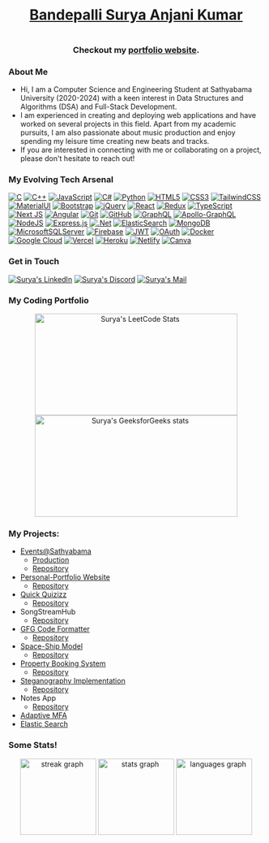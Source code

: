 <h1 align="center"><a href="https://bandepalli-surya.netlify.app/" target="_blank">Bandepalli Surya Anjani Kumar</a></h1>

<p align=center><img src="https://komarev.com/ghpvc/?username=Surya-Kumar-03&style=flat-square&color=blue" alt=""/></p>
<h3 align=center>Checkout my <a href="https://bandepalli-surya.netlify.app/" target="_blank">portfolio website</a>.</h3>

### About Me
- Hi, I am a Computer Science and Engineering Student at Sathyabama University (2020-2024) with a keen interest in Data Structures and Algorithms (DSA) and Full-Stack Development. 
- I am experienced in creating and deploying web applications and have worked on several projects in this field. Apart from my academic pursuits, I am also passionate about music production and enjoy spending my leisure time creating new beats and tracks. 
- If you are interested in connecting with me or collaborating on a project, please don't hesitate to reach out!


### My Evolving Tech Arsenal
[![C](https://img.shields.io/badge/c-%2300599C.svg?style=for-the-badge&logo=c&logoColor=white)](https://en.wikipedia.org/wiki/C_(programming_language))
[![C++](https://img.shields.io/badge/c++-%2300599C.svg?style=for-the-badge&logo=c%2B%2B&logoColor=white)](https://en.wikipedia.org/wiki/C%2B%2B)
[![JavaScript](https://img.shields.io/badge/javascript-%23323330.svg?style=for-the-badge&logo=javascript&logoColor=%23F7DF1E)](https://developer.mozilla.org/en-US/docs/Web/JavaScript)
[![C#](https://img.shields.io/badge/c%23-%23239120.svg?style=for-the-badge&logo=c-sharp&logoColor=white)](https://docs.microsoft.com/en-us/dotnet/csharp/)
[![Python](https://img.shields.io/badge/python-3670A0?style=for-the-badge&logo=python&logoColor=ffdd54)](https://www.python.org/)
[![HTML5](https://img.shields.io/badge/html5-%23E34F26.svg?style=for-the-badge&logo=html5&logoColor=white)](https://developer.mozilla.org/en-US/docs/Web/Guide/HTML/HTML5)
[![CSS3](https://img.shields.io/badge/css3-%231572B6.svg?style=for-the-badge&logo=css3&logoColor=white)](https://developer.mozilla.org/en-US/docs/Web/CSS)
[![TailwindCSS](https://img.shields.io/badge/tailwindcss-%2338B2AC.svg?style=for-the-badge&logo=tailwind-css&logoColor=white)](https://tailwindcss.com/)
[![MaterialUI](https://img.shields.io/badge/Material--UI-0081CB?style=for-the-badge&logo=material-ui&logoColor=white)](https://material-ui.com/)
[![Bootstrap](https://img.shields.io/badge/bootstrap-%238511FA.svg?style=for-the-badge&logo=bootstrap&logoColor=white)](https://getbootstrap.com/)
[![jQuery](https://img.shields.io/badge/jQuery-0769AD?style=for-the-badge&logo=jquery&logoColor=white)](https://jquery.com/)
[![React](https://img.shields.io/badge/react-%2320232a.svg?style=for-the-badge&logo=react&logoColor=%2361DAFB)](https://reactjs.org/)
[![Redux](https://img.shields.io/badge/redux-%23593d88.svg?style=for-the-badge&logo=redux&logoColor=white)](https://redux.js.org/)
[![TypeScript](https://img.shields.io/badge/typescript-%23007ACC.svg?style=for-the-badge&logo=typescript&logoColor=white)](https://www.typescriptlang.org/)
[![Next JS](https://img.shields.io/badge/Next-black?style=for-the-badge&logo=next.js&logoColor=white)](https://nextjs.org/)
[![Angular](https://img.shields.io/badge/angular-%23DD0031.svg?style=for-the-badge&logo=angular&logoColor=white)](https://angular.io/)
[![Git](https://img.shields.io/badge/GIT-E44C30?style=for-the-badge&logo=git&logoColor=white)](https://git-scm.com/)
[![GitHub](https://img.shields.io/badge/GitHub-100000?style=for-the-badge&logo=github&logoColor=white)](https://github.com/)
[![GraphQL](https://img.shields.io/badge/-GraphQL-E10098?style=for-the-badge&logo=graphql&logoColor=white)](https://graphql.org/)
[![Apollo-GraphQL](https://img.shields.io/badge/-ApolloGraphQL-311C87?style=for-the-badge&logo=apollo-graphql)](https://www.apollographql.com/)
[![NodeJS](https://img.shields.io/badge/node.js-6DA55F?style=for-the-badge&logo=node.js&logoColor=white)](https://nodejs.org/)
[![Express.js](https://img.shields.io/badge/express.js-%23404d59.svg?style=for-the-badge&logo=express&logoColor=%2361DAFB)](https://expressjs.com/)
[![.Net](https://img.shields.io/badge/.NET-5C2D91?style=for-the-badge&logo=.net&logoColor=white)](https://dotnet.microsoft.com/)
[![ElasticSearch](https://img.shields.io/badge/-ElasticSearch-005571?style=for-the-badge&logo=elasticsearch)](https://www.elastic.co/elasticsearch/)
[![MongoDB](https://img.shields.io/badge/MongoDB-%234ea94b.svg?style=for-the-badge&logo=mongodb&logoColor=white)](https://www.mongodb.com/)
[![MicrosoftSQLServer](https://img.shields.io/badge/Microsoft%20SQL%20Server-CC2927?style=for-the-badge&logo=microsoft%20sql%20server&logoColor=white)](https://www.microsoft.com/en-us/sql-server/)
[![Firebase](https://img.shields.io/badge/Firebase-039BE5?style=for-the-badge&logo=Firebase&logoColor=white)](https://firebase.google.com/)
[![JWT](https://img.shields.io/badge/JWT-black?style=for-the-badge&logo=JSON%20web%20tokens)](https://jwt.io/)
[![OAuth](https://img.shields.io/badge/-OAuth-2CA5E0?logo=oauth&logoColor=white&style=for-the-badge)](https://oauth.net/)
[![Docker](https://img.shields.io/badge/-Docker-2496ED?logo=docker&logoColor=white&style=for-the-badge)](https://www.docker.com/)
[![Google Cloud](https://img.shields.io/badge/GoogleCloud-%234285F4.svg?style=for-the-badge&logo=google-cloud&logoColor=white)](https://cloud.google.com/)
[![Vercel](https://img.shields.io/badge/vercel-%23000000.svg?style=for-the-badge&logo=vercel&logoColor=white)](https://vercel.com/) 
[![Heroku](https://img.shields.io/badge/Heroku-430098?style=for-the-badge&logo=heroku&logoColor=white)](https://www.heroku.com/)
[![Netlify](https://img.shields.io/badge/netlify-%23000000.svg?style=for-the-badge&logo=netlify&logoColor=#00C7B7)](https://www.netlify.com/) 
[![Canva](https://img.shields.io/badge/Canva-%2300C4CC.svg?&style=for-the-badge&logo=Canva&logoColor=white)](https://www.canva.com/)


### Get in Touch
[![Surya's LinkedIn](https://img.shields.io/badge/LinkedIn-blue?style=for-the-badge&logo=linkedin&logoColor=white)](https://www.linkedin.com/in/bandepalli-surya/)
[![Surya's Discord](https://img.shields.io/badge/Discord-7289DA?style=for-the-badge&logo=discord&logoColor=white)](https://discordapp.com/users/787550084371578891)
[![Surya's Mail](https://img.shields.io/badge/Gmail-D14836?style=for-the-badge&logo=gmail&logoColor=white)](mailto:bsuryakumar03@gmail.com)

### My Coding Portfolio
<div align="center">
  <a href="https://leetcode.com/bsuryakumar03/">
    <img
      src="https://leetcard.jacoblin.cool/bsuryakumar03?theme=nord&font=Azeret%20Mono&ext=heatmap"
      alt="Surya's LeetCode Stats"
      width="400"
      height="200"
    />
  </a>
  <a href="https://auth.geeksforgeeks.org/user/bsuryakumar03/practice/">
    <img
      src="https://geeks-for-geeks-stats-api-napiyo.vercel.app/?userName=bsuryakumar03"
      alt="Surya's GeeksforGeeks stats"
      width="400"
      height="200"
    />
  </a>
</div>

### My Projects:
- [Events@Sathyabama](https://events-sathyabama-production.up.railway.app/)
  - [Production](https://events-sathyabama.vercel.app/)
  - [Repository](https://github.com/Events-Sathyabama/Events-Sathyabama)
- [Personal-Portfolio Website](https://bandepalli-surya.netlify.app/)
  - [Repository](https://github.com/Surya-Kumar-03/Portfolio)
- [Quick Quizizz](https://lazy-erin-seahorse-tux.cyclic.app/)<br>
  - [Repository](https://github.com/Surya-Kumar-03/Quick-Quizizz)
- SongStreamHub <br>
  - [Repository](https://github.com/Surya-Kumar-03/SongStreamHub)
- [GFG Code Formatter](https://microsoftedge.microsoft.com/addons/detail/geeksforgeeks-code-format/ekjbfkjlafjaegpnbdgkheflepldlgfb)
  - [Repository](https://github.com/Surya-Kumar-03/GFG-Code-Formatter)
- [Space-Ship Model](https://space-ship-model.netlify.app/)<br>
  - [Repository](https://github.com/Surya-Kumar-03/Space-Ship-Model)
- [Property Booking System](https://hotel-rental.onrender.com/login)
  - [Repository](https://github.com/Surya-Kumar-03/Property-Booking-System)
- [Steganography Implementation](https://aryanamish.github.io/Steganography/)
  - [Repository](https://github.com/Aryanamish/Steganography)
- Notes App <br>
  - [Repository](https://github.com/Surya-Kumar-03/Notes-App)
- [Adaptive MFA](https://github.com/Surya-Kumar-03/Arcon-MFA)
- [Elastic Search](https://github.com/Surya-Kumar-03/Arcon-ElasticSearch)


### Some Stats!
<div align="center">
  <img src="https://streak-stats.demolab.com?user=Surya-Kumar-03&locale=en&mode=weekly&theme=dark&hide_border=false&border_radius=5&order=3" height="150" alt="streak graph"  />
  <img src="https://github-readme-stats.vercel.app/api?username=Surya-Kumar-03&hide_title=true&hide_rank=true&show_icons=true&include_all_commits=true&count_private=true&disable_animations=false&theme=dark&locale=en&hide_border=false&order=1&custom_title=%20" height="150" alt="stats graph"  />
  <img src="https://github-readme-stats.vercel.app/api/top-langs?username=Surya-Kumar-03&locale=en&hide_title=true&layout=compact&card_width=320&langs_count=6&theme=dark&hide_border=false&order=2" height="150" alt="languages graph"  />
</div>
